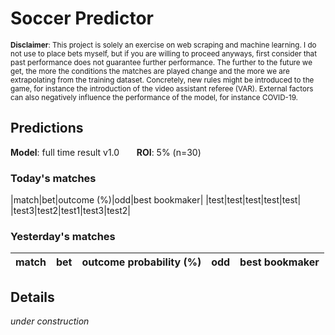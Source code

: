 # Soccer Predictor
<sub>__Disclaimer__: This project is solely an exercise on web scraping and machine learning.
I do not use to place bets myself, but if you are willing to proceed anyways, first consider that past performance
does not guarantee further performance. The further to the future we get, the more the conditions the matches are
played change and the more we are extrapolating from the training dataset. Concretely, new rules might be
introduced to the game, for instance the introduction of the video assistant referee (VAR). External factors can also
negatively influence the performance of the model, for instance COVID-19.</sub>

## Predictions
__Model__: full time result v1.0 &nbsp;&nbsp;&nbsp;&nbsp;&nbsp;&nbsp;__ROI__: 5% (n=30)
### Today's matches
|match|bet|outcome (%)|odd|best bookmaker|
|test|test|test|test|test|
|test3|test2|test1|test3|test2|

### Yesterday's matches
|match|bet|outcome probability (%)|odd|best bookmaker|
|---  |---|---                    |---|---           |
    
## Details
_under construction_

